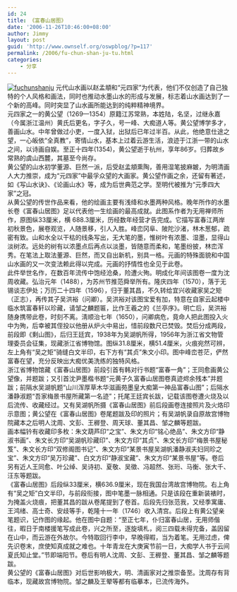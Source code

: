 ```yaml
---
id: 24
title: 《富春山居图》
date: '2006-11-26T10:46:00+08:00'
author: Jimmy
layout: post
guid: 'http://www.ownself.org/oswpblog/?p=117'
permalink: /2006/fu-chun-shan-ju-tu.html
categories:
    - 分享
---
```


[![fuchunshanju](/wp-content/uploads/2010/8897590a94e1_D624/fuchunshanju_thumb.jpg "fuchunshanju")](/wp-content/uploads/2010/8897590a94e1_D624/fuchunshanju.jpg) 元代山水画以赵孟頫和“元四家”为代表，他们不仅创造了自己独特的个人风格和画法，同时也推动水墨山水的形成与发展，标志着山水画达到了一个新的高峰。同时突显了山水画所能达到的纯粹精神境界。   
 元四家之一的黄公望（1269—1354）原籍江苏常熟，本姓陆，名坚，过继永嘉（今属浙江温州）黄氏后更名，字子久，号一峰、大痴道人等。黄公望博学多才，善画山水。中年曾做过小吏，一度入狱，出狱后已年过半百。从此，他绝意仕途之望，一心皈依“全真教”，寄情山水，基本上过着云游生活，浪迹于江浙一带的山水之间，以诗画自娱。至正十四年(1354)，黄公望逝于杭州，享年86岁。归葬故乡常熟的虞山西麓，其墓至今尚存。   
 黄公望的山水初学董源、巨然一派，后受赵孟頫熏陶，善用湿笔披麻皴，为明清画人大力推崇，成为“元四家”中最孚众望的大画家。黄公望作画之余，还留有著述，如《写山水诀》、《论画山水》等，成为后世典范之学。至明代被推为“元季四大家”之冠。   
 从黄公望的传世作品来看，他的绘画主要有浅绛和水墨两种风格。晚年所作的水墨长卷《富春山居图》足以代表他一生绘画的最高成就。此图系作者为无用禅师所作，原图纵33厘米，横 688.3厘米，历经数年经营才告完成。它描写富春江两岸初秋景色，展卷观览，人随景移，引人入胜。峰峦冈阜、陂陀沙渚，林木葱郁，疏密有致。山和水全以干枯的线条写出，无大笔的墨，惟树叶有浓墨、湿墨，显得山淡树浓。远处的树有以浓墨点后再点以淡墨，皆随意而柔和，笔墨纷披，林峦浑秀。在笔法上取法董源、巨然，而又自出新机，别具一格。元画的特殊面貌和中国山水画的又一次变法赖此得以完成。元画的抒情性也全见于此卷。   
 此件举世名作，在数百年流传中饱经沧桑，险遭火殉。明成化年间该图卷一度为沈周收藏。弘治元年（1488），为苏州节推范舜举所有。隆庆四年（1570），落于无锡谈志伊处；万历二十四年（1596），归于董其昌，不久转给宜兴收藏家吴之矩（正志），再传其子吴洪裕（问卿）。吴洪裕对该图宝爱有加，特意在自家云起楼中临水筑富春轩以珍藏，请邹之麟题匾，比作王羲之的《兰亭序》。明亡后，吴洪裕随身携带此卷，时刻不离。淸顺治七年（1650），问卿病危，竟命人把此图投入火中为殉，后幸被其侄投以他册从炉火中易出，惜前段数尺已焚毁。焚后分成两段，前段即《剩山图》，后归王廷宾，1938年为吴湖帆所得，1956年为浙江省文物管理委员会征集，现藏浙江省博物馆。图纵31.8厘米，横51.4厘米，火痕宛然可辨，左上角有“吴之矩”骑缝白文半印，右下方有“其贞”朱文小印。图中峰峦苍茫，俨然富春在望，充分反映出大痴优美洗练的独特风格。   
 浙江省博物馆藏《富春山居图》前段引首有韩对行书题“富春一角”；王同愈画黄公望像，并题跋；又引首沈尹墨楷书题“元黄子久富春山居图卷真迹烬余残本”并题跋；前隔水吴湖帆题“山川浑厚草木华滋画苑墨皇大痴第一神品富春山图”；后隔水潘静淑题“吾家梅景书屋所藏第一名迹”；托尾王廷宾长跋，记载该图卷遭火烧及以后流传、收藏经过。又有吴湖帆所摄《富春山居图》前后段画卷连接照片及火烙印示意图；黄公望在《富春山居图》卷尾题跋及印的照片；有吴湖帆录自原故宫博物院藏本之后明人沈周、文彭、王稺登、周天球、董其昌、邹之麟等题跋。   
 画本幅钤有收藏印多枚：朱文葫芦印“之宝”、朱文方印“铭心绝品”、朱文方印“静淑书画”、朱文长方印“吴湖帆珍藏印”、朱文方印“其贞”、朱文长方印“梅景书屋秘笈”、朱文长方印“双修阁图书记”、朱文方印“某景书屋吴湖帆潘静淑夫妇同珍之宝”、朱文方印“吴万珍藏”、白文方印“静淑宝藏”、朱文方印“某景书屋”等。卷后另有近人王同愈、叶公绰、吴诗初、夏敬、吴徵、冯超然、张珩、马衡、张大千、汪东等题跋。   
 《富春山居图》后段纵33厘米，横636.9厘米，现在我国台湾故宫博物院。右上角有“吴之矩”白文半印，与前段衔接，图中笔墨一脉相通。只是该段在重新装裱时，为掩盖火烧痕，把董其昌的跋从卷尾提到了卷首。后段先归张范我，又经季寓庸、王鸿绪、高士奇、安歧等手，乾隆十一年（1746）收入清宫。后段上有黄公望亲笔题识，记作图的缘起。他在图中自题：“至正七年，仆归富春山居，无用师偕往，暇日于南楼援笔写成此卷，兴之所至，逐旋填札，阅三四载未得完备，盖因留在山中，而云游在外故尔。今特取回行李中，早晚得暇，当为着笔。无用过虑，俾先识卷末，庶使知真成就之难也。十年青龙在大庚寅节前一日，大痴学人书于云间夏氏知止堂。”节即端阳节。卷后有明人沈周、文彭、王稺登、董其昌、邹之麟等题跋。   
 黄公望的《富春山居图》对后世影响极大，明、清画家对之推崇备至。沈周存有背临本，现藏故宫博物院。邹之麟及王翚等都有临摹本，已流传海外。